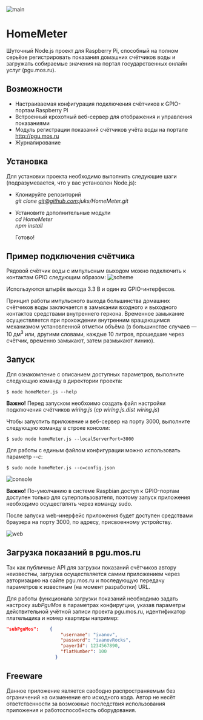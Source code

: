 ![main](https://cloud.githubusercontent.com/assets/147685/16461469/69b19d82-3e35-11e6-8ff6-68b285bcc05e.jpg)

# HomeMeter
Шуточный Node.js проект для Raspberry Pi, способный на полном серьёзе регистрировать показания домашних счётчиков воды и загружать собираемые значения на портал государственных онлайн услуг (pgu.mos.ru).

## Возможности
* Настраиваемая конфигурация подключения счётчиков к GPIO-портам Raspberry PI
* Встроенный крохотный веб-сервер для отображения и управления показаниями
* Модуль регистрации показаний счётчиков учёта воды на портале http://pgu.mos.ru
* Журналирование

## Установка
Для установки проекта необходимо выполнить следующие шаги (подразумевается, что у вас установлен Node.js):
* Клонируйте репозиторий  
    _git clone git@github.com:juks/HomeMeter.git_

* Установите дополнительные модули  
    _cd HomeMeter_  
    _npm install_

  Готово!
  
## Пример подключения счётчика
Рядовой счётчик воды с импульсным выходом можно подключить к контактам GPIO следующим образом:
![scheme](https://cloud.githubusercontent.com/assets/147685/16464262/081680d0-3e42-11e6-9a63-66933f000032.png)

Используются штырёк выхода 3.3 В и один из GPIO-интерфесов.

Принцип работы импульсного выхода большинства домашних счётчиков воды заключается в замыкании входного и выходного контактов средствами внутреннего геркона. Временное замыкание осуществляется при прохождении внутренним вращающимся механизмом установленной отметки объёма (в большинстве случаев — 10 дм<sup>3</sup> или, другими словами, каждые 10 литров, прошедшие через счётчик, временно замыкают, затем размыкают линию).
  
## Запуск
Для ознакомление с описанием доступных параметров, выполните следующую команду в директории проекта:

    $ node homeMeter.js --help

**Важно!** Перед запуском необхоимо создать файл настройки подключения счётчиков _wiring.js_ (_cp wiring.js.dist wiring.js_)

Чтобы запустить приложение и веб-сервер на порту 3000, выполните следующую команду в строке консоли:

    $ sudo node homeMeter.js --localServerPort=3000
    
Для работы с единым файлом конфигурации можно использовать параметр _--с_:

    $ sudo node homeMeter.js --c=config.json

![console](https://cloud.githubusercontent.com/assets/147685/16465198/282f3ea8-3e46-11e6-86c8-86bbb7439d54.png)

**Важно!** По-умолчанию в системе Raspbian доступ к GPIO-портам доступен только для суперпользователя, поэтому запуск приложения необходимо осуществлять через команду sudo.

После запуска web-инерфейс приложения будет доступен средствами браузера на порту 3000, по адресу, присвоенному устройству.

![web](https://cloud.githubusercontent.com/assets/147685/16462344/80a180d0-3e39-11e6-9301-f0a8ed1470c1.png)

## Загрузка показаний в pgu.mos.ru
Так как публичные API для загрузки показаний счётчиков автору неизвестны, загрузка осуществляется самим приложением через авторизацию на сайте pgu.mos.ru и последующую передачу параметров к известным (на момент разработки) URL.

Для работы функционала загрузки показаний необходимо задать настроку _subPguMos_ в параметрах конфиругции, указав параметры действительной учётной записи проекта pgu.mos.ru, идентификатор плательщика и номер квартиры например:
```json
"subPguMos":    {
                    "username": "ivanov",
                    "password": "ivanovRocks",
                    "payerId": 1234567890,
                    "flatNumber": 100
                  }
```

## Freeware
Данное приложение является свободно распространяемым без ограничений на оизменение его исходного кода. Автор не несёт ответственности за возможные последствия использования приложения и работоспособность оборудования.
